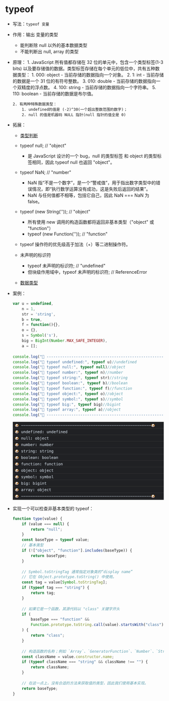 # typeof

- 写法：`typeof 变量`
- 作用：输出 变量的类型
    - 能判断除 null 以外的基本数据类型
    - 不能判断出 null, array 的类型
- 原理：
      1. JavaScript 所有值都存储在 32 位的单元中，包含一个类型标签(1-3 bits) 以及要存储值的数据。类型标签存储在每个单元的低位中，共有五种数据类型：
         1. 000: object   - 当前存储的数据指向一个对象。
         2. 1: int        - 当前存储的数据是一个 31 位的有符号整数。
         3. 010: double   - 当前存储的数据指向一个双精度的浮点数。
         4. 100: string   - 当前存储的数据指向一个字符串。
         5. 110: boolean  - 当前存储的数据是布尔值。

      2. 有两种特殊数据类型：
          1. undefined的值是 (-2)^30(一个超出整数范围的数字)；
          2. null 的值是机器码 NULL 指针(null 指针的值全是 0)
- 拓展：
    - [类型判断](./类型判断.md)
    - typeof null; // "object"
        - 是 JavaScript 设计的一个 bug，null 的类型标签 和 object 的类型标签相同，因此 typeof null 也返回 "object"。

    - typeof NaN; // "number"
        - NaN 指“不是一个数字”，是一个“警戒值”，用于指出数字类型中的错误情况，即“执行数学运算没有成功，这是失败后返回的结果”。
        - NaN 与任何值都不相等，包括它自己，因此 NaN === NaN 为 false。
    - typeof (new String('')); // "object"
        - 所有使用 new 调用的构造函数都将返回非基本类型（"object" 或 "function"）
        - typeof (new Function('')); // "function"
    - typeof 操作符的优先级高于加法（+）等二进制操作符。
    - 未声明的标识符
        - typeof 未声明的标识符; // "undefined"
        - 但块级作用域中，typeof 未声明的标识符; // ReferenceError
    - [数据类型](./数据类型.md)

- 案例：

    ```js
    var u = undefined, 
        n = 1, 
        str = 'string',
        b = true, 
        f = function(){}, 
        o = {}, 
        s = Symbol('s'), 
        big = BigInt(Number.MAX_SAFE_INTEGER),
        a = [];

    console.log("🐶 --------------------------------------------------------🐶")
    console.log("🐶 typeof undefined:", typeof u)//undefined
    console.log("🐶 typeof null:", typeof null)//object
    console.log("🐶 typeof number:", typeof n)//number
    console.log("🐶 typeof string:", typeof str)//string
    console.log("🐶 typeof boolean:", typeof b)//boolean
    console.log("🐶 typeof function:", typeof f)//function
    console.log("🐶 typeof object:", typeof o)//object
    console.log("🐶 typeof symbol:", typeof s)//symbol
    console.log("🐶 typeof big:", typeof big)//bigint
    console.log("🐶 typeof array:", typeof a)//object
    console.log("🐶 --------------------------------------------------------🐶")
    ```

    ![typeof](assets/2023-03-27-10-53-35.png)

- 实现一个可以检查非基本类型的 typeof：

    ```js
    function type(value) {
        if (value === null) {
            return "null";
        }
        const baseType = typeof value;
        // 基本类型
        if (!["object", "function"].includes(baseType)) {
            return baseType;
        }

        // Symbol.toStringTag 通常指定对象类的“display name”
        // 它在 Object.prototype.toString() 中使用。
        const tag = value[Symbol.toStringTag];
        if (typeof tag === "string") {
            return tag;
        }

        // 如果它是一个函数，其源代码以 "class" 关键字开头
        if (
            baseType === "function" &&
            Function.prototype.toString.call(value).startsWith("class")
        ) {
            return "class";
        }

        // 构造函数的名称；例如 `Array`、`GeneratorFunction`、`Number`、`String`、`Boolean` 或 `MyCustomClass`
        const className = value.constructor.name;
        if (typeof className === "string" && className !== "") {
            return className;
        }

        // 在这一点上，没有合适的方法来获取值的类型，因此我们使用基本实现。 
        return baseType;
    }
    ```
